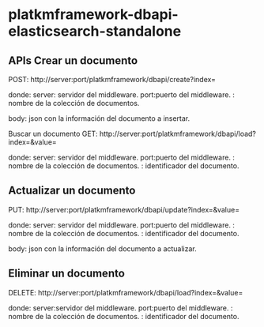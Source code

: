 # platkmframework-dbapi-elasticsearch-standalone

APIs
Crear un documento
-------------------------------------------------------------------------------------------------------------
POST: http://server:port/platkmframework/dbapi/create?index=<index name>

donde:
server: servidor del middleware.
port:puerto del middleware.
<index name>: nombre de la colección de documentos.

body: json con la información del documento a insertar.

Buscar un documento
GET: http://server:port/platkmframework/dbapi/load?index=<index name>&value=<id>

donde:
server: servidor del middleware.
port:puerto del middleware.
<index name>: nombre de la colección de documentos.
<id>: identificador del documento.


Actualizar un documento
---------------------------------------------------------------------------------------------------------
PUT: http://server:port/platkmframework/dbapi/update?index=<index name>&value=<id>

donde:
server: servidor del middleware.
port:puerto del middleware.
<index name>: nombre de la colección de documentos.
<id>: identificador del documento.

body: json con la información del documento a actualizar.

Eliminar un documento
-----------------------------------------------------------------------------------------------------------
DELETE: http://server:port/platkmframework/dbapi/load?index=<index name>&value=<id>

donde:
server:servidor del middleware.
port:puerto del middleware.
<index name>: nombre de la colección de documentos.
<id>: identificador del documento.
